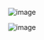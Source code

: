 
![image](https://github.com/jokertools1000/venomgrabber/assets/153768593/5b6223bb-d149-4711-9ea9-6469be2ebcc7)

![image](https://github.com/jokertools1000/venomgrabber/assets/153768593/029406a7-ded3-48c0-ab89-f36000e2ce10)
